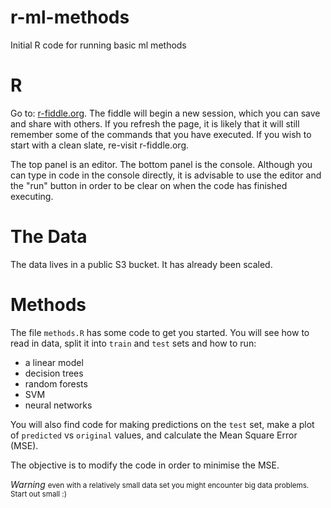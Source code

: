 # r-ml-methods
Initial R code for running basic ml methods

# R

Go to: <a href="r-fiddle.org" target="_blank">r-fiddle.org</a>. 
The fiddle will begin a new session, which you can save and share with others. If you refresh the page, it is likely that it will still remember some of the commands that you have executed. If you wish to start with a clean slate, re-visit r-fiddle.org.

The top panel is an editor. The bottom panel is the console. Although you can type in code in the console directly, it is advisable to use the editor and the "run" button in order to be clear on when the code has finished executing. 

# The Data

The data lives in a public S3 bucket. It has already been scaled.

# Methods

The file `methods.R` has some code to get you started. You will see how to read in data, split it into `train` and `test` sets and how to run:
* a linear model
* decision trees
* random forests
* SVM
* neural networks

You will also find code for making predictions on the `test` set, make a plot of `predicted` vs `original` values, and calculate the Mean Square Error (MSE). 

The objective is to modify the code in order to minimise the MSE.

*Warning* <small>even with a relatively small data set you might encounter big data problems. Start out small :)</small>
